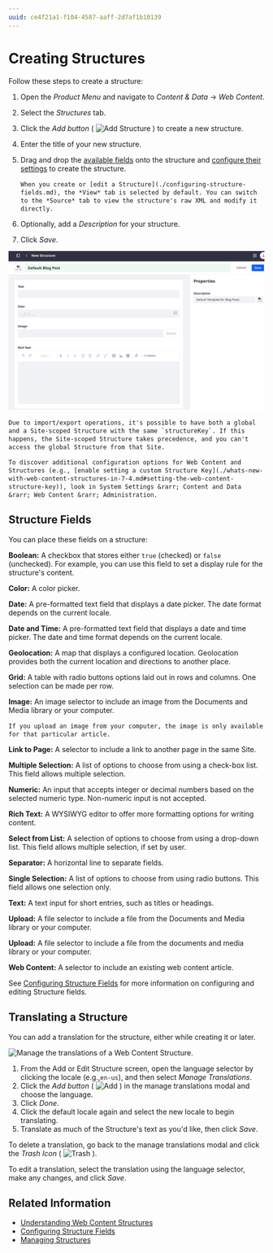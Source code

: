 ```yaml
---
uuid: ce4f21a1-f104-4587-aaff-2d7af1b10139
---
```

# Creating Structures

Follow these steps to create a structure:

1. Open the *Product Menu* and navigate to *Content & Data* &rarr; *Web Content*.
1. Select the *Structures* tab.
1. Click the *Add button* ( ![Add Structure](../../../images/icon-add.png) ) to create a new structure.
1. Enter the title of your new structure.
1. Drag and drop the [available fields](#structure-fields) onto the structure and [configure their settings](./configuring-structure-fields.md#configurable-settings) to create the structure.

    ```{tip}
    When you create or [edit a Structure](./configuring-structure-fields.md), the *View* tab is selected by default. You can switch to the *Source* tab to view the structure's raw XML and modify it directly.
    ```

1. Optionally, add a *Description* for your structure.
1. Click *Save*.

![When creating a new structure, you can drag fields from the palette and drop them on the canvas.](./creating-structures/images/01.png)

```{warning}
Due to import/export operations, it's possible to have both a global and a Site-scoped Structure with the same `structureKey`. If this happens, the Site-scoped Structure takes precedence, and you can't access the global Structure from that Site.
```

```{tip}
To discover additional configuration options for Web Content and Structures (e.g., [enable setting a custom Structure Key](./whats-new-with-web-content-structures-in-7-4.md#setting-the-web-content-structure-key)), look in System Settings &rarr; Content and Data &rarr; Web Content &rarr; Administration.
```

## Structure Fields

You can place these fields on a structure:

**Boolean:** A checkbox that stores either `true` (checked) or `false` (unchecked). For example, you can use this field to set a display rule for the structure's content.

**Color:** A color picker.

**Date:** A pre-formatted text field that displays a date picker. The date format depends on the current locale.

**Date and Time:** A pre-formatted text field that displays a date and time picker. The date and time format depends on the current locale.

**Geolocation:** A map that displays a configured location. Geolocation provides both the current location and directions to another place.

**Grid:** A table with radio buttons options laid out in rows and columns. One selection can be made per row.

**Image:** An image selector to include an image from the Documents and Media library or your computer.

```{note}
If you upload an image from your computer, the image is only available for that particular article.
```

**Link to Page:** A selector to include a link to another page in the same Site.

**Multiple Selection:** A list of options to choose from using a check-box list. This field allows multiple selection.

**Numeric:** An input that accepts integer or decimal numbers based on the selected numeric type. Non-numeric input is not accepted.

**Rich Text:** A WYSIWYG editor to offer more formatting options for writing content.

**Select from List:** A selection of options to choose from using a drop-down list. This field allows multiple selection, if set by user.

**Separator:** A horizontal line to separate fields.

**Single Selection:** A list of options to choose from using radio buttons. This field allows one selection only.

**Text:** A text input for short entries, such as titles or headings.

**Upload:** A file selector to include a file from the Documents and Media library or your computer.

**Upload:** A file selector to include a file from the documents and media library or your computer.

**Web Content:** A selector to include an existing web content article.

See [Configuring Structure Fields](./configuring-structure-fields.md) for more information on configuring and editing Structure fields.

## Translating a Structure

You can add a translation for the structure, either while creating it or later.

![Manage the translations of a Web Content Structure.](./creating-structures/images/02.png)

1. From the Add or Edit Structure screen, open the language selector by clicking the locale (e.g.,`en-us`), and then select *Manage Translations*.
1. Click the *Add button* ( ![Add](../../../images/icon-add.png) ) in the manage translations modal and choose the language.
1. Click *Done*.
1. Click the default locale again and select the new locale to begin translating.
1. Translate as much of the Structure's text as you'd like, then click *Save*.

To delete a translation, go back to the manage translations modal and click the *Trash Icon* ( ![Trash](../../../images/icon-trash.png) ).

To edit a translation, select the translation using the language selector, make any changes, and click *Save*.

## Related Information

* [Understanding Web Content Structures](./understanding-web-content-structures.md)
* [Configuring Structure Fields](./configuring-structure-fields.md)
* [Managing Structures](./managing-structures.md)
